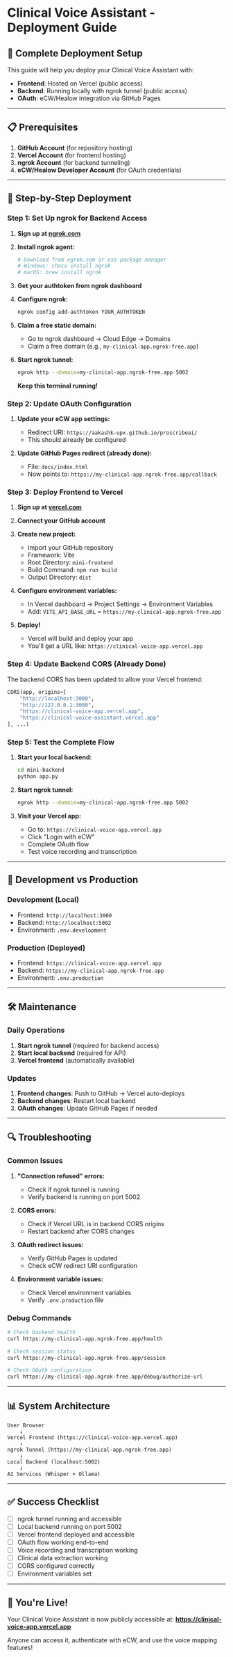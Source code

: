 # Clinical Voice Assistant - Deployment Guide

## 🚀 Complete Deployment Setup

This guide will help you deploy your Clinical Voice Assistant with:
- **Frontend**: Hosted on Vercel (public access)
- **Backend**: Running locally with ngrok tunnel (public access)
- **OAuth**: eCW/Healow integration via GitHub Pages

---

## 📋 Prerequisites

1. **GitHub Account** (for repository hosting)
2. **Vercel Account** (for frontend hosting)
3. **ngrok Account** (for backend tunneling)
4. **eCW/Healow Developer Account** (for OAuth credentials)

---

## 🔧 Step-by-Step Deployment

### Step 1: Set Up ngrok for Backend Access

1. **Sign up at [ngrok.com](https://ngrok.com)**
2. **Install ngrok agent:**
   ```bash
   # Download from ngrok.com or use package manager
   # Windows: choco install ngrok
   # macOS: brew install ngrok
   ```

3. **Get your authtoken from ngrok dashboard**
4. **Configure ngrok:**
   ```bash
   ngrok config add-authtoken YOUR_AUTHTOKEN
   ```

5. **Claim a free static domain:**
   - Go to ngrok dashboard → Cloud Edge → Domains
   - Claim a free domain (e.g., `my-clinical-app.ngrok-free.app`)

6. **Start ngrok tunnel:**
   ```bash
   ngrok http --domain=my-clinical-app.ngrok-free.app 5002
   ```
   **Keep this terminal running!**

### Step 2: Update OAuth Configuration

1. **Update your eCW app settings:**
   - Redirect URI: `https://aakashk-upx.github.io/proscribeai/`
   - This should already be configured

2. **Update GitHub Pages redirect (already done):**
   - File: `docs/index.html`
   - Now points to: `https://my-clinical-app.ngrok-free.app/callback`

### Step 3: Deploy Frontend to Vercel

1. **Sign up at [vercel.com](https://vercel.com)**
2. **Connect your GitHub account**
3. **Create new project:**
   - Import your GitHub repository
   - Framework: Vite
   - Root Directory: `mini-frontend`
   - Build Command: `npm run build`
   - Output Directory: `dist`

4. **Configure environment variables:**
   - In Vercel dashboard → Project Settings → Environment Variables
   - Add: `VITE_API_BASE_URL` = `https://my-clinical-app.ngrok-free.app`

5. **Deploy!**
   - Vercel will build and deploy your app
   - You'll get a URL like: `https://clinical-voice-app.vercel.app`

### Step 4: Update Backend CORS (Already Done)

The backend CORS has been updated to allow your Vercel frontend:
```python
CORS(app, origins=[
    "http://localhost:3000", 
    "http://127.0.0.1:3000", 
    "https://clinical-voice-app.vercel.app",
    "https://clinical-voice-assistant.vercel.app"
], ...)
```

### Step 5: Test the Complete Flow

1. **Start your local backend:**
   ```bash
   cd mini-backend
   python app.py
   ```

2. **Start ngrok tunnel:**
   ```bash
   ngrok http --domain=my-clinical-app.ngrok-free.app 5002
   ```

3. **Visit your Vercel app:**
   - Go to: `https://clinical-voice-app.vercel.app`
   - Click "Login with eCW"
   - Complete OAuth flow
   - Test voice recording and transcription

---

## 🔄 Development vs Production

### Development (Local)
- Frontend: `http://localhost:3000`
- Backend: `http://localhost:5002`
- Environment: `.env.development`

### Production (Deployed)
- Frontend: `https://clinical-voice-app.vercel.app`
- Backend: `https://my-clinical-app.ngrok-free.app`
- Environment: `.env.production`

---

## 🛠️ Maintenance

### Daily Operations
1. **Start ngrok tunnel** (required for backend access)
2. **Start local backend** (required for API)
3. **Vercel frontend** (automatically available)

### Updates
1. **Frontend changes**: Push to GitHub → Vercel auto-deploys
2. **Backend changes**: Restart local backend
3. **OAuth changes**: Update GitHub Pages if needed

---

## 🔍 Troubleshooting

### Common Issues

1. **"Connection refused" errors:**
   - Check if ngrok tunnel is running
   - Verify backend is running on port 5002

2. **CORS errors:**
   - Check if Vercel URL is in backend CORS origins
   - Restart backend after CORS changes

3. **OAuth redirect issues:**
   - Verify GitHub Pages is updated
   - Check eCW redirect URI configuration

4. **Environment variable issues:**
   - Check Vercel environment variables
   - Verify `.env.production` file

### Debug Commands

```bash
# Check backend health
curl https://my-clinical-app.ngrok-free.app/health

# Check session status
curl https://my-clinical-app.ngrok-free.app/session

# Check OAuth configuration
curl https://my-clinical-app.ngrok-free.app/debug/authorize-url
```

---

## 📊 System Architecture

```
User Browser
    ↓
Vercel Frontend (https://clinical-voice-app.vercel.app)
    ↓
ngrok Tunnel (https://my-clinical-app.ngrok-free.app)
    ↓
Local Backend (localhost:5002)
    ↓
AI Services (Whisper + Ollama)
```

---

## ✅ Success Checklist

- [ ] ngrok tunnel running and accessible
- [ ] Local backend running on port 5002
- [ ] Vercel frontend deployed and accessible
- [ ] OAuth flow working end-to-end
- [ ] Voice recording and transcription working
- [ ] Clinical data extraction working
- [ ] CORS configured correctly
- [ ] Environment variables set

---

## 🎉 You're Live!

Your Clinical Voice Assistant is now publicly accessible at:
**https://clinical-voice-app.vercel.app**

Anyone can access it, authenticate with eCW, and use the voice mapping features!
